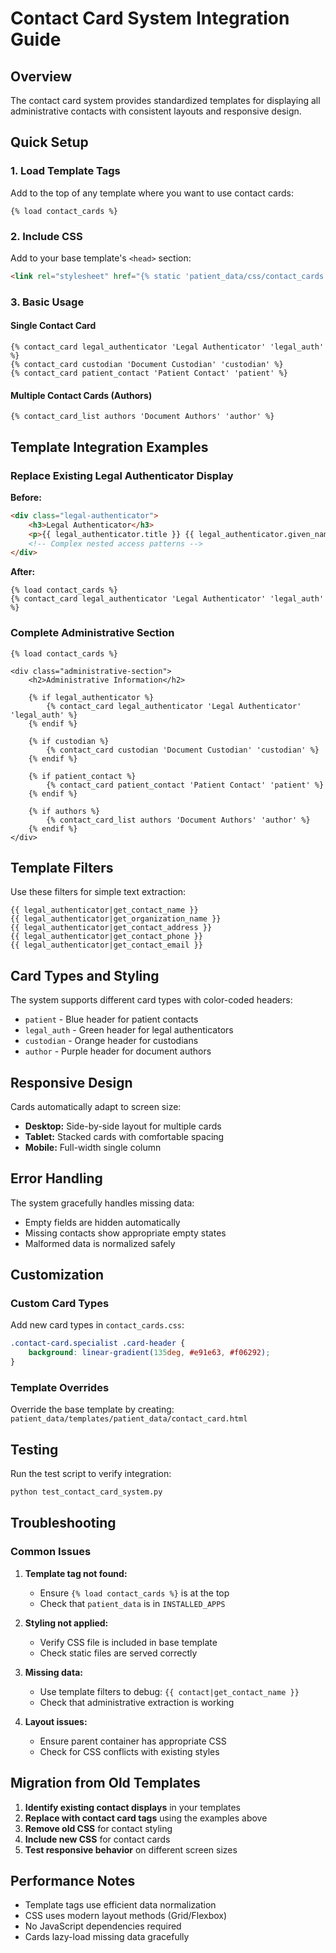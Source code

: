 # Contact Card System Integration Guide

## Overview

The contact card system provides standardized templates for displaying all administrative contacts with consistent layouts and responsive design.

## Quick Setup

### 1. Load Template Tags

Add to the top of any template where you want to use contact cards:

```django
{% load contact_cards %}
```

### 2. Include CSS

Add to your base template's `<head>` section:

```html
<link rel="stylesheet" href="{% static 'patient_data/css/contact_cards.css' %}">
```

### 3. Basic Usage

#### Single Contact Card

```django
{% contact_card legal_authenticator 'Legal Authenticator' 'legal_auth' %}
{% contact_card custodian 'Document Custodian' 'custodian' %}
{% contact_card patient_contact 'Patient Contact' 'patient' %}
```

#### Multiple Contact Cards (Authors)

```django
{% contact_card_list authors 'Document Authors' 'author' %}
```

## Template Integration Examples

### Replace Existing Legal Authenticator Display

**Before:**

```html
<div class="legal-authenticator">
    <h3>Legal Authenticator</h3>
    <p>{{ legal_authenticator.title }} {{ legal_authenticator.given_name }} {{ legal_authenticator.family_name }}</p>
    <!-- Complex nested access patterns -->
</div>
```

**After:**

```django
{% load contact_cards %}
{% contact_card legal_authenticator 'Legal Authenticator' 'legal_auth' %}
```

### Complete Administrative Section

```django
{% load contact_cards %}

<div class="administrative-section">
    <h2>Administrative Information</h2>
    
    {% if legal_authenticator %}
        {% contact_card legal_authenticator 'Legal Authenticator' 'legal_auth' %}
    {% endif %}
    
    {% if custodian %}
        {% contact_card custodian 'Document Custodian' 'custodian' %}
    {% endif %}
    
    {% if patient_contact %}
        {% contact_card patient_contact 'Patient Contact' 'patient' %}
    {% endif %}
    
    {% if authors %}
        {% contact_card_list authors 'Document Authors' 'author' %}
    {% endif %}
</div>
```

## Template Filters

Use these filters for simple text extraction:

```django
{{ legal_authenticator|get_contact_name }}
{{ legal_authenticator|get_organization_name }}
{{ legal_authenticator|get_contact_address }}
{{ legal_authenticator|get_contact_phone }}
{{ legal_authenticator|get_contact_email }}
```

## Card Types and Styling

The system supports different card types with color-coded headers:

- `patient` - Blue header for patient contacts
- `legal_auth` - Green header for legal authenticators  
- `custodian` - Orange header for custodians
- `author` - Purple header for document authors

## Responsive Design

Cards automatically adapt to screen size:

- **Desktop:** Side-by-side layout for multiple cards
- **Tablet:** Stacked cards with comfortable spacing
- **Mobile:** Full-width single column

## Error Handling

The system gracefully handles missing data:

- Empty fields are hidden automatically
- Missing contacts show appropriate empty states
- Malformed data is normalized safely

## Customization

### Custom Card Types

Add new card types in `contact_cards.css`:

```css
.contact-card.specialist .card-header {
    background: linear-gradient(135deg, #e91e63, #f06292);
}
```

### Template Overrides

Override the base template by creating:
`patient_data/templates/patient_data/contact_card.html`

## Testing

Run the test script to verify integration:

```bash
python test_contact_card_system.py
```

## Troubleshooting

### Common Issues

1. **Template tag not found:**
   - Ensure `{% load contact_cards %}` is at the top
   - Check that `patient_data` is in `INSTALLED_APPS`

2. **Styling not applied:**
   - Verify CSS file is included in base template
   - Check static files are served correctly

3. **Missing data:**
   - Use template filters to debug: `{{ contact|get_contact_name }}`
   - Check that administrative extraction is working

4. **Layout issues:**
   - Ensure parent container has appropriate CSS
   - Check for CSS conflicts with existing styles

## Migration from Old Templates

1. **Identify existing contact displays** in your templates
2. **Replace with contact card tags** using the examples above
3. **Remove old CSS** for contact styling
4. **Include new CSS** for contact cards
5. **Test responsive behavior** on different screen sizes

## Performance Notes

- Template tags use efficient data normalization
- CSS uses modern layout methods (Grid/Flexbox)
- No JavaScript dependencies required
- Cards lazy-load missing data gracefully
